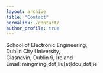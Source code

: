 ```yaml
---
layout: archive
title: "Contact"
permalink: /contact/
author_profile: true
---
```

School of Electronic Engineering, <br>
Dublin City University, <br>
Glasnevin, Dublin 9, Ireland <br>
Email: mingming[dot]liu[at]dcu[dot]ie
